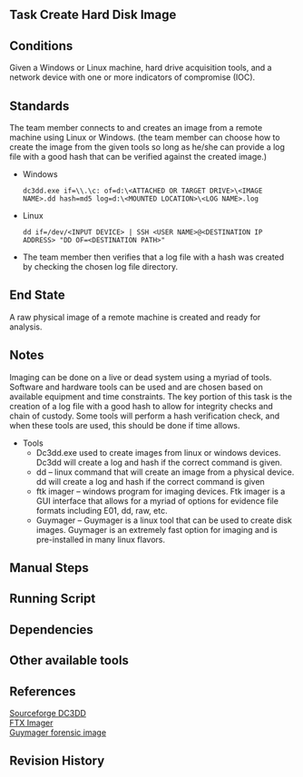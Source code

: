## Task Create Hard Disk Image  


## Conditions  
Given a Windows or Linux machine, hard drive acquisition tools, and a network device with one or more indicators of compromise (IOC).  


## Standards  
The team member connects to and creates an image from a remote machine using Linux or Windows. (the team member can choose how to create the image from the given tools so long as he/she can provide a log file with a good hash that can be verified against the created image.)  
* Windows  
	```
	dc3dd.exe if=\\.\c: of=d:\<ATTACHED OR TARGET DRIVE>\<IMAGE NAME>.dd hash=md5 log=d:\<MOUNTED LOCATION>\<LOG NAME>.log
	```  

* Linux  
	```
	dd if=/dev/<INPUT DEVICE> | SSH <USER NAME>@<DESTINATION IP ADDRESS> "DD OF=<DESTINATION PATH>"
	```  

* The team member then verifies that a log file with a hash was created by checking the chosen log file directory.  


## End State  
A raw physical image of a remote machine is created and ready for analysis.  


## Notes  
Imaging can be done on a live or dead system using a myriad of tools. Software and hardware tools can be used and are chosen based on available equipment and time constraints. The key portion of this task is the creation of a log file with a good hash to allow for integrity checks and chain of custody. Some tools will perform a hash verification check, and when these tools are used, this should be done if time allows.  
* Tools  
  * Dc3dd.exe used to create images from linux or windows devices. Dc3dd will create a log and hash if the correct command is given.  
  * dd – linux command that will create an image from a physical device. dd will create a log and hash if the correct command is given  
  * ftk imager – windows program for imaging devices. Ftk imager is a GUI interface that allows for a myriad of options for evidence file formats including E01, dd, raw, etc.  
  * Guymager – Guymager is a linux tool that can be used to create disk images. Guymager is an extremely fast option for imaging and is pre-installed in many linux flavors.  

## Manual Steps  


## Running Script  


## Dependencies  


## Other available tools  


## References  
[Sourceforge DC3DD](https://sourceforge.net/projects/dc3dd/files/dc3dd/7.2%20-%20Windows/)  
[FTX Imager](https://accessdata.com/product-download/ftk-imager-version-3.4.3)  
[Guymager forensic image](http://guymager.sourceforge.net)  


## Revision History  
